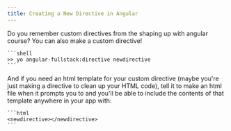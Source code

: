 ```yaml
---
title: Creating a New Directive in Angular
---
```

Do you remember custom directives from the shaping up with angular course? You can also make a custom directive!

    ```shell
    >> yo angular-fullstack:directive newdirective
    ```

And if you need an html template for your custom directive (maybe you're just making a directive to clean up your HTML code), tell it to make an html file when it prompts you to and you'll be able to include the contents of that template anywhere in your app with:

    ```html
    <newdirective></newdirective>
    ```
